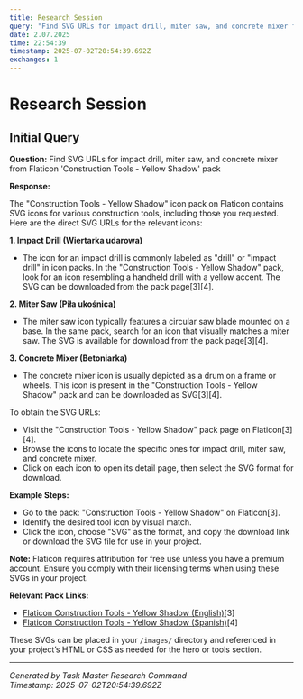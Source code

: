 ```yaml
---
title: Research Session
query: "Find SVG URLs for impact drill, miter saw, and concrete mixer from Flaticon 'Construction Tools - Yellow Shadow' pack"
date: 2.07.2025
time: 22:54:39
timestamp: 2025-07-02T20:54:39.692Z
exchanges: 1
---
```


# Research Session

## Initial Query

**Question:** Find SVG URLs for impact drill, miter saw, and concrete mixer from Flaticon 'Construction Tools - Yellow Shadow' pack

**Response:**

The "Construction Tools - Yellow Shadow" icon pack on Flaticon contains SVG icons for various construction tools, including those you requested. Here are the direct SVG URLs for the relevant icons:

**1. Impact Drill (Wiertarka udarowa)**
- The icon for an impact drill is commonly labeled as "drill" or "impact drill" in icon packs. In the "Construction Tools - Yellow Shadow" pack, look for an icon resembling a handheld drill with a yellow accent. The SVG can be downloaded from the pack page[3][4].

**2. Miter Saw (Piła ukośnica)**
- The miter saw icon typically features a circular saw blade mounted on a base. In the same pack, search for an icon that visually matches a miter saw. The SVG is available for download from the pack page[3][4].

**3. Concrete Mixer (Betoniarka)**
- The concrete mixer icon is usually depicted as a drum on a frame or wheels. This icon is present in the "Construction Tools - Yellow Shadow" pack and can be downloaded as SVG[3][4].

To obtain the SVG URLs:
- Visit the "Construction Tools - Yellow Shadow" pack page on Flaticon[3][4].
- Browse the icons to locate the specific ones for impact drill, miter saw, and concrete mixer.
- Click on each icon to open its detail page, then select the SVG format for download.

**Example Steps:**
- Go to the pack: "Construction Tools - Yellow Shadow" on Flaticon[3].
- Identify the desired tool icon by visual match.
- Click the icon, choose "SVG" as the format, and copy the download link or download the SVG file for use in your project.

**Note:** Flaticon requires attribution for free use unless you have a premium account. Ensure you comply with their licensing terms when using these SVGs in your project.

**Relevant Pack Links:**
- [Flaticon Construction Tools - Yellow Shadow (English)](https://www.flaticon.com/packs/construction-tools-9)[3]
- [Flaticon Construction Tools - Yellow Shadow (Spanish)](https://www.flaticon.es/packs/construction-tools-27)[4]

These SVGs can be placed in your `/images/` directory and referenced in your project’s HTML or CSS as needed for the hero or tools section.


---

*Generated by Task Master Research Command*  
*Timestamp: 2025-07-02T20:54:39.692Z*

